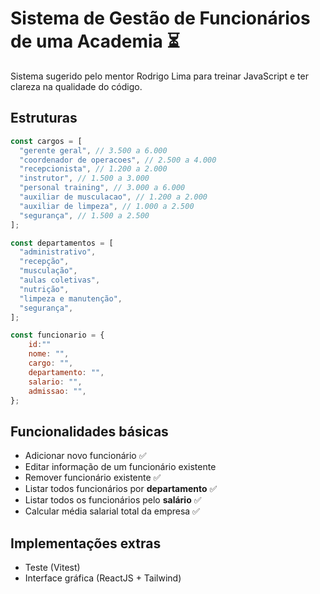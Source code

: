 # Sistema de Gestão de Funcionários de uma Academia ⏳

Sistema sugerido pelo mentor Rodrigo Lima para treinar JavaScript e ter clareza na qualidade do código.

## Estruturas

```javascript
const cargos = [
  "gerente geral", // 3.500 a 6.000
  "coordenador de operacoes", // 2.500 a 4.000
  "recepcionista", // 1.200 a 2.000
  "instrutor", // 1.500 a 3.000
  "personal training", // 3.000 a 6.000
  "auxiliar de musculacao", // 1.200 a 2.000
  "auxiliar de limpeza", // 1.000 a 2.500
  "segurança", // 1.500 a 2.500
];
```

```javascript
const departamentos = [
  "administrativo",
  "recepção",
  "musculação",
  "aulas coletivas",
  "nutrição",
  "limpeza e manutenção",
  "segurança",
];
```

```javascript
const funcionario = {
    id:""
    nome: "",
    cargo: "",
    departamento: "",
    salario: "",
    admissao: "",
};
```

## Funcionalidades básicas

- Adicionar novo funcionário ✅
- Editar informação de um funcionário existente
- Remover funcionário existente ✅
- Listar todos funcionários por **departamento** ✅
- Listar todos os funcionários pelo **salário** ✅
- Calcular média salarial total da empresa ✅

## Implementações extras

- Teste (Vitest)
- Interface gráfica (ReactJS + Tailwind)
